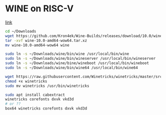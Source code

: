 # WINE on RISC-V

[link](https://www.jeffgeerling.com/blog/2025/build-box64-box32-x86-emulation-on-risc-v-linux#comments)

```bash
cd ~/Downloads
wget https://github.com/Kron4ek/Wine-Builds/releases/download/10.0/wine-10.0-amd64-wow64.tar.xz
tar -xvf wine-10.0-amd64-wow64.tar.xz
mv wine-10.0-amd64-wow64 wine

sudo ln -s ~/Downloads/wine/bin/wine /usr/local/bin/wine
sudo ln -s ~/Downloads/wine/bin/wineserver /usr/local/bin/wineserver
sudo ln -s ~/Downloads/wine/bine/wineboot /usr/local/bin/wineboot
sudo ln -s ~/Downloads/wine/bin/wine64 /usr/local/bin/wine64

wget https://raw.githubusercontent.com/Winetricks/winetricks/master/src/winetricks
chmod +x winetricks
sudo mv winetricks /usr/bin/winetricks

sudo apt install cabextract
winetricks corefonts dxvk vkd3d
# or ??
box64 winetricks corefonts dxvk vkd3d
```
